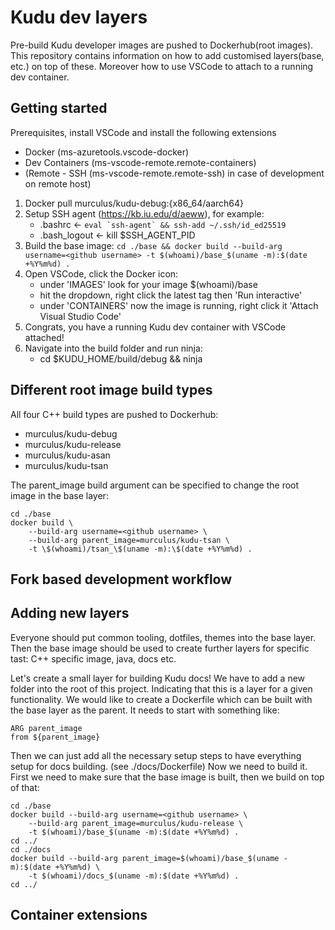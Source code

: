 # Kudu dev layers

Pre-build Kudu developer images are pushed to Dockerhub(root images). This repository contains 
information on how to add customised layers(base, etc.) on top of these. Moreover how to use VSCode
to attach to a running dev container.

## Getting started
Prerequisites, install VSCode and install the following extensions
- Docker (ms-azuretools.vscode-docker)
- Dev Containers (ms-vscode-remote.remote-containers)
- (Remote - SSH (ms-vscode-remote.remote-ssh) in case of development on remote host)
1. Docker pull murculus/kudu-debug:{x86_64/aarch64}
1. Setup SSH agent (https://kb.iu.edu/d/aeww), for example:
    - .bashrc <- ``eval `ssh-agent` && ssh-add ~/.ssh/id_ed25519``
    - .bash_logout <- kill $SSH_AGENT_PID
1. Build the base image: `cd ./base && docker build --build-arg username=<github username> -t $(whoami)/base_$(uname -m):$(date +%Y%m%d) .`
1. Open VSCode, click the Docker icon:
    - under 'IMAGES' look for your image $(whoami)/base
    - hit the dropdown, right click the latest tag then 'Run interactive'
    - under 'CONTAINERS' now the image is running, right click it 'Attach Visual Studio Code'
1. Congrats, you have a running Kudu dev container with VSCode attached!
1. Navigate into the build folder and run ninja:
    - cd $KUDU_HOME/build/debug && ninja

## Different root image build types
All four C++ build types are pushed to Dockerhub:
* murculus/kudu-debug
* murculus/kudu-release
* murculus/kudu-asan
* murculus/kudu-tsan

The parent_image build argument can be specified to change the root image in the base layer:

```
cd ./base 
docker build \
    --build-arg username=<github username> \
    --build-arg parent_image=murculus/kudu-tsan \
    -t \$(whoami)/tsan_\$(uname -m):\$(date +%Y%m%d) .
```

## Fork based development workflow

## Adding new layers
Everyone should put common tooling, dotfiles, themes into the base layer. Then the base image should
be used to create further layers for specific tast: C++ specific image, java, docs etc.

Let's create a small layer for building Kudu docs!
We have to add a new folder into the root of this project. Indicating that this is a layer for a
given functionality. We would like to create a Dockerfile which can be built with the base layer as 
the parent. It needs to start with something like:

```
ARG parent_image
from ${parent_image}
```

Then we can just add all the necessary setup steps to have everything setup for docs building. (see ./docs/Dockerfile)
Now we need to build it. First we need to make sure that the base image is built, then we build on top of that:
```
cd ./base
docker build --build-arg username=<github username> \
    --build-arg parent_image=murculus/kudu-release \
    -t $(whoami)/base_$(uname -m):$(date +%Y%m%d) .
cd ../
cd ./docs
docker build --build-arg parent_image=$(whoami)/base_$(uname -m):$(date +%Y%m%d) \
    -t $(whoami)/docs_$(uname -m):$(date +%Y%m%d) .
cd ../
```

## Container extensions
